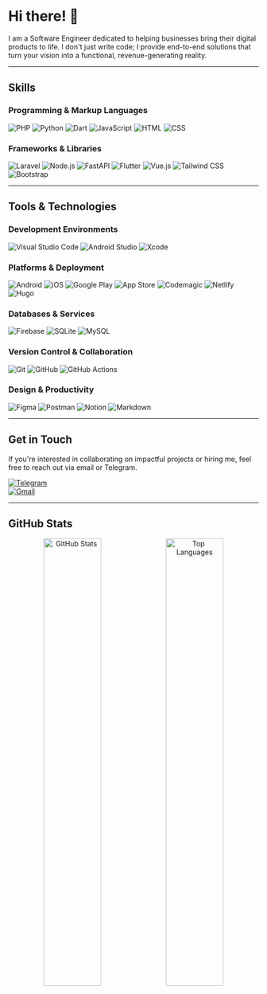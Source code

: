# Hi there! 👋

I am a Software Engineer dedicated to helping businesses bring their digital products to life. I don't just write code; I provide end-to-end solutions that turn your vision into a functional, revenue-generating reality.

---

## Skills

### Programming & Markup Languages 
![PHP](https://img.shields.io/badge/PHP-777BB4?style=flat&logo=php&logoColor=white)  ![Python](https://img.shields.io/badge/Python-3776AB?style=flat&logo=python&logoColor=white)  ![Dart](https://img.shields.io/badge/Dart-0175C2?style=flat&logo=dart&logoColor=white)  ![JavaScript](https://img.shields.io/badge/JavaScript-F7DF1E?style=flat&logo=javascript&logoColor=black)  ![HTML](https://img.shields.io/badge/HTML-E34F26?style=flat&logo=html5&logoColor=white)  ![CSS](https://img.shields.io/badge/CSS-1572B6?style=flat&logo=css3&logoColor=white)  

### Frameworks & Libraries
![Laravel](https://img.shields.io/badge/Laravel-FF2D20?style=flat&logo=laravel&logoColor=white) ![Node.js](https://img.shields.io/badge/Node.js-339933?style=flat&logo=node.js&logoColor=white)  ![FastAPI](https://img.shields.io/badge/FastAPI-009688?style=flat&logo=fastapi&logoColor=white) ![Flutter](https://img.shields.io/badge/Flutter-02569B?style=flat&logo=flutter&logoColor=white)    ![Vue.js](https://img.shields.io/badge/Vue.js-4FC08D?style=flat&logo=vuedotjs&logoColor=white) ![Tailwind CSS](https://img.shields.io/badge/Tailwind%20CSS-06B6D4?style=flat&logo=tailwindcss&logoColor=white)  ![Bootstrap](https://img.shields.io/badge/Bootstrap-7952B3?style=flat&logo=bootstrap&logoColor=white)  

---

## Tools & Technologies

### Development Environments
![Visual Studio Code](https://img.shields.io/badge/Visual%20Studio%20Code-007ACC?style=flat&logo=visualstudiocode&logoColor=white)  ![Android Studio](https://img.shields.io/badge/Android%20Studio-3DDC84?style=flat&logo=androidstudio&logoColor=white)  ![Xcode](https://img.shields.io/badge/Xcode-147EFB?style=flat&logo=xcode&logoColor=white)  

### Platforms & Deployment
![Android](https://img.shields.io/badge/Android-3DDC84?style=flat&logo=android&logoColor=white)  ![iOS](https://img.shields.io/badge/iOS-000000?style=flat&logo=apple&logoColor=white)  ![Google Play](https://img.shields.io/badge/Google%20Play-414141?style=flat&logo=googleplay&logoColor=white)  ![App Store](https://img.shields.io/badge/App%20Store-0D96F6?style=flat&logo=appstore&logoColor=white)  ![Codemagic](https://img.shields.io/badge/Codemagic-F45C2E?style=flat&logo=codemagic&logoColor=white)  ![Netlify](https://img.shields.io/badge/Netlify-00C7B7?style=flat&logo=netlify&logoColor=white)  ![Hugo](https://img.shields.io/badge/Hugo-FF4088?style=flat&logo=hugo&logoColor=white)  

### Databases & Services
![Firebase](https://img.shields.io/badge/Firebase-FFCA28?style=flat&logo=firebase&logoColor=black)  ![SQLite](https://img.shields.io/badge/SQLite-003B57?style=flat&logo=sqlite&logoColor=white)  ![MySQL](https://img.shields.io/badge/MySQL-4479A1?style=flat&logo=mysql&logoColor=white)  

### Version Control & Collaboration
![Git](https://img.shields.io/badge/Git-F05032?style=flat&logo=git&logoColor=white)  ![GitHub](https://img.shields.io/badge/GitHub-181717?style=flat&logo=github&logoColor=white)  ![GitHub Actions](https://img.shields.io/badge/GitHub%20Actions-2088FF?style=flat&logo=githubactions&logoColor=white)  

### Design & Productivity
![Figma](https://img.shields.io/badge/Figma-F24E1E?style=flat&logo=figma&logoColor=white)  ![Postman](https://img.shields.io/badge/Postman-FF6C37?style=flat&logo=postman&logoColor=white)  ![Notion](https://img.shields.io/badge/Notion-000000?style=flat&logo=notion&logoColor=white)  ![Markdown](https://img.shields.io/badge/Markdown-000000?style=flat&logo=markdown&logoColor=white)  

---

## Get in Touch

If you're interested in collaborating on impactful projects or hiring me, feel free to reach out via email or Telegram.

[![Telegram](https://img.shields.io/badge/Telegram-2CA5E0?style=for-the-badge&logo=telegram&logoColor=white)](https://t.me/said_albaqi)  
[![Gmail](https://img.shields.io/badge/Gmail-D14836?style=for-the-badge&logo=gmail&logoColor=white)](mailto:contact.utrodus@gmail.com)  

---

## GitHub Stats

<p align="center">
  <img src="https://github-readme-stats-eight-theta.vercel.app/api?username=utrodus&show_icons=true&theme=vue-dark&include_all_commits=true&count_private=true" alt="GitHub Stats" width="48%" />
  <img src="https://github-readme-stats-eight-theta.vercel.app/api/top-langs/?username=utrodus&layout=compact&langs_count=8&theme=vue-dark" alt="Top Languages" width="48%" />
</p>
